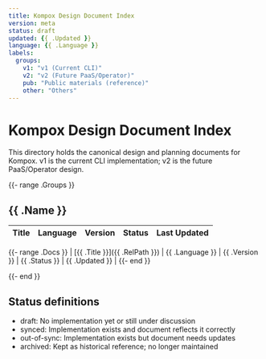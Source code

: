 ```yaml
---
title: Kompox Design Document Index
version: meta
status: draft
updated: {{ .Updated }}
language: {{ .Language }}
labels:
  groups:
    v1: "v1 (Current CLI)"
    v2: "v2 (Future PaaS/Operator)"
    pub: "Public materials (reference)"
    other: "Others"
---
```


# Kompox Design Document Index

This directory holds the canonical design and planning documents for Kompox. v1 is the current CLI implementation; v2 is the future PaaS/Operator design.

{{- range .Groups }}

## {{ .Name }}

| Title | Language | Version | Status | Last Updated |
|---|---|---|---|---|
{{- range .Docs }}
| [{{ .Title }}]({{ .RelPath }}) | {{ .Language }} | {{ .Version }} | {{ .Status }} | {{ .Updated }} |
{{- end }}

{{- end }}

## Status definitions

- draft: No implementation yet or still under discussion
- synced: Implementation exists and document reflects it correctly
- out-of-sync: Implementation exists but document needs updates
- archived: Kept as historical reference; no longer maintained

